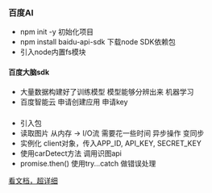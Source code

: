 ### 百度AI
- npm init -y 初始化项目
- npm install baidu-api-sdk 下载node SDK依赖包
- 引入node内置fs模块 

#### 百度大脑sdk
- 大量数据构建好了训练模型 模型能够分辨出来 机器学习
- 百度智能云 申请创建应用 申请key
  
### 
- 引入包
- 读取图片 从内存 -> I/O流 需要花一些时间 异步操作 变同步
- 实例化 client对象，传入APP_ID, API_KEY, SECRET_KEY
- 使用carDetect方法 调用识图api
- promise.then() 使用try...catch 做错误处理


[看文档，超详细](https://ai.baidu.com/docs#/ImageClassify-Node-SDK/top)